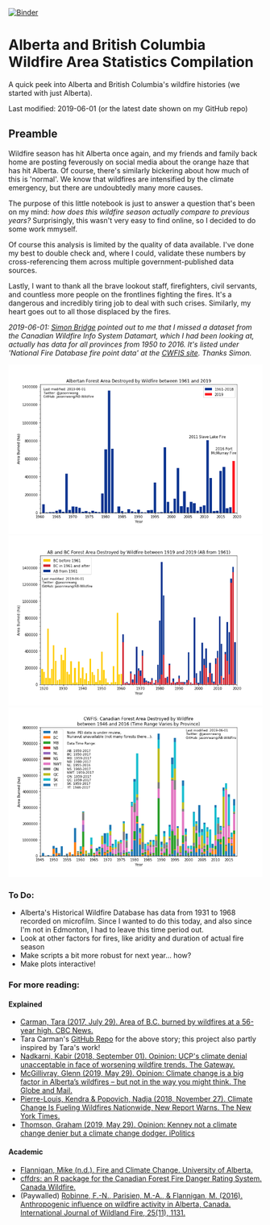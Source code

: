 [![Binder](https://mybinder.org/badge_logo.svg)](https://mybinder.org/v2/gh/jasonrwang/AB-Wildfire/master)

# Alberta and British Columbia Wildfire Area Statistics Compilation

A quick peek into Alberta and British Columbia's wildfire histories (we started with just Alberta).

Last modified: 2019-06-01 (or the latest date shown on my GitHub repo)

## Preamble

Wildfire season has hit Alberta once again, and my friends and family back home are posting feverously on social media about the orange haze that has hit Alberta. Of course, there's similarly bickering about how much of this is 'normal'. We know that wildfires are intensified by the climate emergency, but there are undoubtedly many more causes.

The purpose of this little notebook is just to answer a question that's been on my mind: _how does this wildfire season actually compare to previous years?_ Surprisingly, this wasn't very easy to find online, so I decided to do some work mmyself.

Of course this analysis is limited by the quality of data available. I've done my best to double check and, where I could, validate these numbers by cross-referencing them across multiple government-published data sources.

Lastly, I want to thank all the brave lookout staff, firefighters, civil servants, and countless more people on the frontlines fighting the fires. It's a dangerous and incredibly tiring job to deal with such crises. Similarly, my heart goes out to all those displaced by the fires.

_2019-06-01: [Simon Bridge](https://twitter.com/srjbridge) pointed out to me that I missed a dataset from the Canadian Wildfire Info System Datamart, which I had been looking at, actually has data for all provinces from 1950 to 2016. It's listed under 'National Fire Database fire point data' at the [CWFIS site](http://cwfis.cfs.nrcan.gc.ca/datamart). Thanks Simon._

![AB Wildfires_1961-2019](img/ABWildfires_1961-2019.png)
![AB and BC Wildfires_1919-2019](img/ABandBC_Wildfires_1919-2019.png)
![CA Wildfires_1945-2017](img/CADWildfires_1946-2016.png)

### To Do:

- Alberta's Historical Wildfire Database has data from 1931 to 1968 recorded on microfilm. Since I wanted to do this today, and also since I'm not in Edmonton, I had to leave this time period out.
- Look at other factors for fires, like aridity and duration of actual fire season
- Make scripts a bit more robust for next year... how?
- Make plots interactive!

### For more reading:

#### Explained

- [Carman, Tara (2017, July 29). Area of B.C. burned by wildfires at a 56-year high. CBC News.](https://www.cbc.ca/news/canada/british-columbia/area-of-b-c-burned-by-wildfires-at-a-56-year-high-1.4226227)
- Tara Carman's [GitHub Repo](https://github.com/taracarman/BC_Wildfires/blob/master/BC%20Wildfires.ipynb) for the above story; this project also partly inspired by Tara's work!
- [Nadkarni, Kabir (2018, September 01). Opinion: UCP's climate denial unacceptable in face of worsening wildfire trends. The Gateway.](https://www.thegatewayonline.ca/2018/09/ucp-climate-denial-unacceptable-wildfire-trends/)
- [McGillivray, Glenn (2019, May 29). Opinion: Climate change is a big factor in Alberta’s wildfires – but not in the way you might think. The Globe and Mail.](https://www.theglobeandmail.com/opinion/article-climate-change-is-a-big-factor-in-albertas-wildfires-but-not-in-the/)
- [Pierre-Louis, Kendra & Popovich, Nadja (2018, November 27). Climate Change Is Fueling Wildfires Nationwide, New Report Warns. The New York Times.](https://www.nytimes.com/interactive/2018/11/27/climate/wildfire-global-warming.html)
- [Thomson, Graham (2019, May 29). Opinion: Kenney not a climate change denier but a climate change dodger. iPolitics](https://ipolitics.ca/2019/05/29/kenney-not-a-climate-change-denier-but-a-climate-change-dodger/)

#### Academic

- [Flannigan, Mike (n.d.). Fire and Climate Change. University of Alberta.](https://sites.ualberta.ca/~flanniga/climatechange.html)
- [cffdrs: an R package for the Canadian Forest Fire Danger Rating System. Canada Wildfire.](https://www.canadawildfire.org/cffdrs-r-package)
- (Paywalled) [Robinne, F.-N., Parisien, M.-A., & Flannigan, M. (2016). Anthropogenic influence on wildfire activity in Alberta, Canada. International Journal of Wildland Fire, 25(11), 1131.](https://doi.org/10.1071/WF16058)
